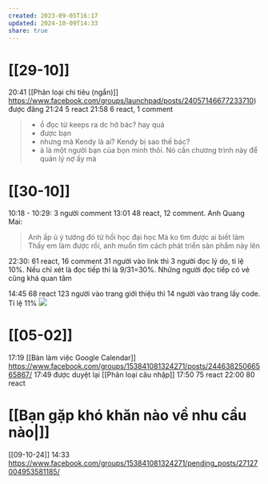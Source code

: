 ```yaml
---
created: 2023-09-05T16:17
updated: 2024-10-09T14:33
share: true
---
```

# [[29-10]]
20:41 [[Phân loại chi tiêu (ngắn)]] https://www.facebook.com/groups/launchpad/posts/24057146677233710) được đăng
21:24 5 react
21:58 6 react, 1 comment 
> - ồ đọc từ keeps ra dc hở bác? hay quá
> - được bạn
> - nhưng mà Kendy là ai? Kendy bị sao thế bác?
> - à là một người bạn của bọn mình thôi. Nó cần chương trình này để quản lý nợ ấy mà
# [[30-10]]
10:18 - 10:29: 3 người comment
13:01 48 react, 12 comment. Anh Quang Mai:
> Anh ấp ủ ý tưởng đó từ hồi học đại học
> Mà ko tìm được ai biết làm
> Thấy em làm được rồi, anh muốn tìm cách phát triển sản phẩm này lên

22:30: 61 react, 16 comment
31 người vào link thì 3 người đọc lý do, tỉ lệ 10%. Nếu chỉ xét là đọc tiếp thì là 9/31=30%. Những người đọc tiếp có vẻ cũng khá quan tâm

14:45 68 react
123 người vào trang giới thiệu thì 14 người vào trang lấy code. Tỉ lệ 11%
![](https://i.imgur.com/VMXcM7h.png) 

# [[05-02]]
17:19 [[Bàn làm việc Google Calendar]] https://www.facebook.com/groups/153841081324271/posts/24463825066565867/
17:49 được duyệt lại [[Phân loại câu nhập]]
17:50 75 react
22:00 80 react

# [[Bạn gặp khó khăn nào về nhu cầu nào|]]
[[09-10-24]] 14:33 https://www.facebook.com/groups/153841081324271/pending_posts/27127004953581185/